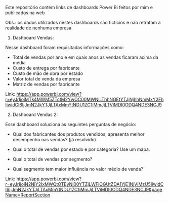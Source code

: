 Este repósitório contém links de dashboards Power Bi feitos por mim e publicados na web

Obs.: os dados utilizados nestes dashboards são fictícios e não retratam a realidade de nenhuma empresa

1) Dashboard Vendas:

Nesse dashboard foram requisitadas informações como:
- Total de vendas por ano e em quais anos as vendas ficaram acima da média
- Custo de entrega por fabricante
- Custo de mão de obra por estado
- Valor total de venda da empresa
- Matriz de vendas por fabricante

Link: https://app.powerbi.com/view?r=eyJrIjoiMTk4MWM5ZTctM2YwOC00MWNlLThhNGEtYTJjNjhhNmMxY2FhIiwidCI6IjJmN2JkYTJjLTAxMmYtNDU1ZC1iMmJjLTViMDI0ODQ4NDE3NCJ9

2) Dashboard Vendas 2:

Esse dashboard soluciona as seguintes perguntas de negócio:
- Qual dos fabricantes dos produtos vendidos, apresenta melhor desempenho nas vendas? (já resolvido)

- Qual o total de vendas por estado e por categoria? Use um mapa.

- Qual o total de vendas por segmento? 

- Qual segmento tem maior influência no valor médio de venda? 

Link: https://app.powerbi.com/view?r=eyJrIjoiN2NlY2IxMWQtOTEyNi00YTZjLWFiOGUtZDA1YjE1NjViMzU5IiwidCI6IjJmN2JkYTJjLTAxMmYtNDU1ZC1iMmJjLTViMDI0ODQ4NDE3NCJ9&pageName=ReportSection

